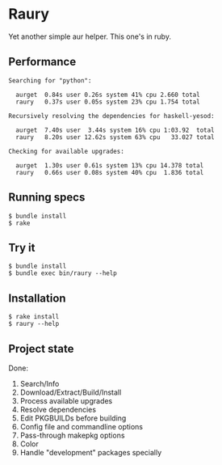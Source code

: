 # Raury

Yet another simple aur helper. This one's in ruby.

## Performance

~~~ 
Searching for "python":

  aurget  0.84s user 0.26s system 41% cpu 2.660 total
  raury   0.37s user 0.05s system 23% cpu 1.754 total

Recursively resolving the dependencies for haskell-yesod:

  aurget  7.40s user  3.44s system 16% cpu 1:03.92  total
  raury   8.20s user 12.62s system 63% cpu   33.027 total

Checking for available upgrades:

  aurget  1.30s user 0.61s system 13% cpu 14.378 total
  raury   0.66s user 0.08s system 40% cpu  1.836 total
~~~

## Running specs

~~~ 
$ bundle install
$ rake
~~~

## Try it

~~~ 
$ bundle install
$ bundle exec bin/raury --help
~~~

## Installation

~~~ 
$ rake install
$ raury --help
~~~

## Project state

Done:

1. Search/Info
2. Download/Extract/Build/Install
3. Process available upgrades
4. Resolve dependencies
5. Edit PKGBUILDs before building
6. Config file and commandline options
7. Pass-through makepkg options
8. Color
9. Handle "development" packages specially
